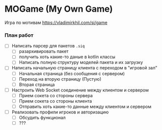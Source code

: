 # MOGame (My Own Game)
Игра по мотивам https://vladimirkhil.com/si/game
### План работ
- [ ] Написать парсер для пакетов `.siq`
    - [ ] разархивировать пакет
    - [ ] получить хоть какие-то даные в kotlin классы
    - [ ] Написать полную структуру моделей пакета и их загрузку
- [ ] Написать начальную страницу клиента с переходом в "игровой зал"
    - [ ] Начальная страница (без сообщения с сервером)
    - [ ] Переход на вторую страницу (Пустую)
    - [ ] Вторая страница
- [ ] Настроить Web Socket соединение между клиентом и сервером
    - [ ] Прием сокета со стороны сервера
    - [ ] Прием сокета со стороны клиента
    - [ ] Отправить хоть какие-то данные между клиентом и сервером
- [ ] Реализовать профили игроков и авторизацию
    - [ ] Обсудить функционал
    - [ ] ???